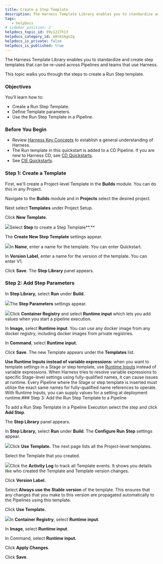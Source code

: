 ```yaml
---
title: Create a Step Template
description: The Harness Template Library enables you to standardize and create step templates that can be re-used across Pipelines and teams that use Harness. This topic walks you through the steps to create a R…
tags: 
   - helpDocs
# sidebar_position: 2
helpdocs_topic_id: 99y1227h13
helpdocs_category_id: m8tm1mgn2g
helpdocs_is_private: false
helpdocs_is_published: true
---
```


The Harness Template Library enables you to standardize and create step templates that can be re-used across Pipelines and teams that use Harness.

This topic walks you through the steps to create a Run Step template.

### Objectives

You'll learn how to: 

* Create a Run Step Template.
* Define Template parameters.
* Use the Run Step Template in a Pipeline.

### Before You Begin

* Review [Harness Key Concepts](https://docs.harness.io/article/4o7oqwih6h-harness-key-concepts) to establish a general understanding of Harness.
* The Run template in this quickstart is added to a CD Pipeline. If you are new to Harness CD, see [CD Quickstarts](https://ngdocs.harness.io/category/c9j6jejsws-cd-quickstarts).
* See ​[CIE Quickstarts](/article/x0d77ktjw8-ci-pipeline-quickstart).

### Step 1: Create a Template

First, we'll create a Project-level Template in the **Builds** module. You can do this in any Project.

Navigate to the **Builds** module and in **Projects** select the desired project.

Next select **Templates** under Project Setup.

Click **New Template**.

![](https://files.helpdocs.io/i5nl071jo5/articles/zh49vfdy0a/1638871670290/screenshot-2021-12-07-at-3-37-00-pm.png)Select **Step** to create a Step Template**.**

The **Create New Step Template** settings appear.

![](https://files.helpdocs.io/i5nl071jo5/articles/zh49vfdy0a/1634812288521/screenshot-2021-10-21-at-4-01-07-pm.png)In **Name**, enter a name for the template. You can enter Quickstart.

In **Version Label**, enter a name for the version of the template. You can enter V1.

Click **Save**. The **Step Library** panel appears.

### Step 2: Add Step Parameters

In **Step Library,** select **Run** under **Build**.

![](https://files.helpdocs.io/i5nl071jo5/articles/zh49vfdy0a/1638871782198/screenshot-2021-12-07-at-3-39-16-pm.png)The **Step Parameters** settings appear.

![](https://files.helpdocs.io/i5nl071jo5/articles/zh49vfdy0a/1638871904259/screenshot-2021-12-07-at-3-41-25-pm.png)Click **Container Registry** and select **Runtime input** which lets you add values when you start a pipeline execution.

In **Image,** select **Runtime input**. You can use any docker image from any docker registry, including docker images from private registries.

In **Command**, select **Runtime input.**

Click **Save**. The new Template appears under the **Templates** list.

**Use Runtime Inputs instead of variable expressions:** when you want to template settings in a Stage or step template, use [Runtime Inputs](/article/f6yobn7iq0-runtime-inputs) instead of variable expressions. When Harness tries to resolve variable expressions to specific Stage-level settings using fully-qualified names, it can cause issues at runtime. Every Pipeline where the Stage or step template is inserted must utilize the exact same names for fully-qualified name references to operate. With Runtime Inputs, you can supply values for a setting at deployment runtime.### Step 3: Add the Run Step Template to a Pipeline

To add a Run Step Template in a Pipeline Execution select the step and click **Add Step**.

The **Step Library** panel appears.

In **Step Library,** select **Run** under **Build**. The **Configure Run** **Step** settings appear.

![](https://files.helpdocs.io/i5nl071jo5/articles/zh49vfdy0a/1638873498084/screenshot-2021-12-07-at-4-07-52-pm.png)Click **Use Template.** The next page lists all the Project-level templates.

Select the Template that you created.

![](https://files.helpdocs.io/i5nl071jo5/articles/zh49vfdy0a/1638873848957/screenshot-2021-12-07-at-4-13-37-pm.png)Click the **Activity Log** to track all Template events. It shows you details like who created the Template and Template version changes.

Click **Version Label.**

Select **Always use the** **Stable** **version** of the template. This ensures that any changes that you make to this version are propagated automatically to the Pipelines using this template.

Click **Use Template.**

![](https://files.helpdocs.io/i5nl071jo5/articles/99y1227h13/1639045081634/image.png)In **Container Registry**, select **Runtime input**.

In **Image**, select **Runtime input**.

In Command, select **Runtime input.**

Click **Apply Changes**.

Click **Save**.

